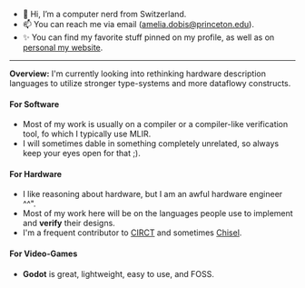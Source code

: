 - 👋 Hi, I’m a computer nerd from Switzerland.  
- 📫 You can reach me via email (amelia.dobis@princeton.edu).  
- ✨ You can find my favorite stuff pinned on my profile, as well as on [personal my website](https://cs.princeton.edu/~ad4048).  
**********************************
**Overview:** I'm currently looking into rethinking hardware description languages to utilize stronger type-systems and more dataflowy constructs.

#### For Software  
- Most of my work is usually on a compiler or a compiler-like verification tool, fo which I typically use MLIR.  
- I will sometimes dable in something completely unrelated, so always keep your eyes open for that ;).  
  
#### For Hardware  
- I like reasoning about hardware, but I am an awful hardware engineer ^^".
- Most of my work here will be on the languages people use to implement and **verify** their designs. 
- I'm a frequent contributor to [CIRCT](https://github.com/llvm/circt) and sometimes [Chisel](https://github.com/chipsalliance/chisel).
    
#### For Video-Games  
- **Godot** is great, lightweight, easy to use, and FOSS.  

